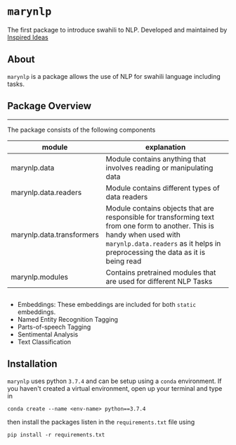 # `marynlp`
The first package to introduce swahili to NLP. Developed and maintained by [Inspired Ideas](http://inspiredideas.io/)


## About
`marynlp` is a package allows the use of NLP for swahili language including tasks.

## Package Overview

------
The package consists of the following components

|module|explanation|
|------|-----------|
|marynlp.data| Module contains anything that involves reading or manipulating data |
|marynlp.data.readers| Module contains different types of data readers |
|marynlp.data.transformers| Module contains objects that are responsible for transforming text from one form to another. This is handy when used with `marynlp.data.readers` as it helps in preprocessing the data as it is being read |
|marynlp.modules| Contains pretrained modules that are used for different NLP Tasks |

## 
 - Embeddings: These embeddings are included for both `static` embeddings. 
 - Named Entity Recognition Tagging
 - Parts-of-speech Tagging
 - Sentimental Analysis
 - Text Classification

## Installation

`marynlp` uses python `3.7.4` and can be setup using a `conda` environment. If you haven't created a virtual environment, open up your terminal and type in
```
conda create --name <env-name> python==3.7.4
```
then install the packages listen in the `requirements.txt` file using
```
pip install -r requirements.txt
```
